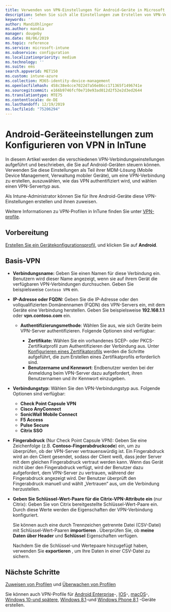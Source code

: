```yaml
---
title: Verwenden von VPN-Einstellungen für Android-Geräte in Microsoft Intune – Azure | Microsoft-Dokumentation
description: Sehen Sie sich alle Einstellungen zum Erstellen von VPN-Verbindungen auf Android-Geräten in Microsoft InTune an. Geben Sie den Verbindungs Namen, die IP-Adresse oder den FQDN des VPN-Servers ein, wählen Sie aus, wie sich Benutzer authentifizieren, und wählen Sie Citrix, SonicWALL, Check Point Capsule und Pulse Secure-Verbindungstypen aus.
keywords: ''
author: MandiOhlinger
ms.author: mandia
manager: dougeby
ms.date: 08/06/2019
ms.topic: reference
ms.service: microsoft-intune
ms.subservice: configuration
ms.localizationpriority: medium
ms.technology: ''
ms.suite: ems
search.appverid: MET150
ms.custom: intune-azure
ms.collection: M365-identity-device-management
ms.openlocfilehash: 458c38e4cce7022d7a56e86cc171365f1496741e
ms.sourcegitcommit: e166b9746fcf0e710e93ad012d2f52e2d3ed2644
ms.translationtype: MTE75
ms.contentlocale: de-DE
ms.lasthandoff: 12/19/2019
ms.locfileid: "75206294"
---
```

# <a name="android-device-settings-to-configure-vpn-in-intune"></a>Android-Geräteeinstellungen zum Konfigurieren von VPN in InTune



In diesem Artikel werden die verschiedenen VPN-Verbindungseinstellungen aufgeführt und beschrieben, die Sie auf Android-Geräten steuern können. Verwenden Sie diese Einstellungen als Teil ihrer MDM-Lösung (Mobile Device Management, Verwaltung mobiler Geräte), um eine VPN-Verbindung zu erstellen, auszuwählen, wie das VPN authentifiziert wird, und wählen einen VPN-Servertyp aus.

Als Intune-Administrator können Sie für Ihre Android-Geräte diese VPN-Einstellungen erstellen und ihnen zuweisen. 

Weitere Informationen zu VPN-Profilen in InTune finden Sie unter [VPN-profile](vpn-settings-configure.md).

## <a name="before-you-begin"></a>Vorbereitung

[Erstellen Sie ein Gerätekonfigurationsprofil](vpn-settings-configure.md#create-a-device-profile), und klicken Sie auf **Android**.

## <a name="base-vpn"></a>Basis-VPN

- **Verbindungsname:** Geben Sie einen Namen für diese Verbindung ein. Benutzern wird dieser Name angezeigt, wenn sie auf ihrem Gerät die verfügbaren VPN-Verbindungen durchsuchen. Geben Sie beispielsweise `Contoso VPN` ein.
- **IP-Adresse oder FQDN:** Geben Sie die IP-Adresse oder den vollqualifizierten Domänennamen (FQDN) des VPN-Servers ein, mit dem Geräte eine Verbindung herstellen. Geben Sie beispielsweise **192.168.1.1** oder **vpn.contoso.com** ein.

  - **Authentifizierungsmethode**: Wählen Sie aus, wie sich Geräte beim VPN-Server authentifizieren. Folgende Optionen sind verfügbar:

    - **Zertifikate:** Wählen Sie ein vorhandenes SCEP- oder PKCS-Zertifikatprofil zum Authentifizieren der Verbindung aus. Unter [Konfigurieren eines Zertifikatprofils](../protect/certificates-configure.md) werden die Schritte aufgeführt, die zum Erstellen eines Zertifikatprofils erforderlich sind.
    - **Benutzername und Kennwort**: Endbenutzer werden bei der Anmeldung beim VPN-Server dazu aufgefordert, ihren Benutzernamen und ihr Kennwort einzugeben.

- **Verbindungstyp:** Wählen Sie den VPN-Verbindungstyp aus. Folgende Optionen sind verfügbar:

  - **Check Point Capsule VPN**
  - **Cisco AnyConnect**
  - **SonicWall Mobile Connect**
  - **F5 Access**
  - **Pulse Secure**
  - **Citrix SSO**

- **Fingerabdruck** (Nur Check Point Capsule VPN): Geben Sie eine Zeichenfolge (z.B. **Contoso-Fingerabdruckcode**) ein, um zu überprüfen, ob der VPN-Server vertrauenswürdig ist. Ein Fingerabdruck wird an den Client gesendet, sodass der Client weiß, dass jeder Server mit dem gleichen Fingerabdruck vertraut werden kann. Wenn das Gerät nicht über den Fingerabdruck verfügt, wird der Benutzer dazu aufgefordert, dem VPN-Server zu vertrauen, während der Fingerabdruck angezeigt wird. Der Benutzer überprüft den Fingerabdruck manuell und wählt „Vertrauen“ aus, um die Verbindung herzustellen.
- **Geben Sie Schlüssel-Wert-Paare für die Citrix-VPN-Attribute ein** (nur Citrix): Geben Sie von Citrix bereitgestellte Schlüssel-Wert-Paare ein. Durch diese Werte werden die Eigenschaften der VPN-Verbindung konfiguriert. 

  Sie können auch eine durch Trennzeichen getrennte Datei (CSV-Datei) mit Schlüssel-Wert-Paaren **importieren** . Überprüfen Sie, ob **meine Daten über Header** und **Schlüssel** Eigenschaften verfügen.

  Nachdem Sie die Schlüssel-und Wertepaare hinzugefügt haben, verwenden Sie **exportieren** , um Ihre Daten in einer CSV-Datei zu sichern.

## <a name="next-steps"></a>Nächste Schritte

[Zuweisen von Profilen](device-profile-assign.md) und [Überwachen von Profilen](device-profile-monitor.md)

Sie können auch VPN-Profile für [Android Enterprise](vpn-settings-android-enterprise.md)-, [IOS](vpn-settings-ios.md)-, [macOS](vpn-settings-macos.md)-, [Windows 10-und spätere](vpn-settings-windows-10.md), [Windows 8.1](vpn-settings-windows-8-1.md)-und [Windows Phone 8,1](vpn-settings-windows-phone-8-1.md) -Geräte erstellen.
